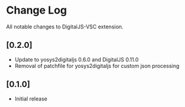 # Change Log

All notable changes to DigitalJS-VSC extension.
## [0.2.0]
- Update to yosys2digitaljs 0.6.0 and DigitalJS 0.11.0
- Removal of patchfile for yosys2digitaljs for custom json processing

## [0.1.0]
- Initial release